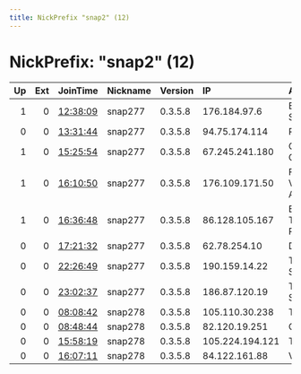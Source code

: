 ```yaml
---
title: NickPrefix "snap2" (12)
---
```


# NickPrefix: "snap2" (12)

|   Up |   Ext | JoinTime                                                                                            | Nickname   | Version   | IP              | AS                                     | CC   |   ORp |   Dirp | OS    | Contact   |   eFamMembers |
|-----:|------:|:----------------------------------------------------------------------------------------------------|:-----------|:----------|:----------------|:---------------------------------------|:-----|------:|-------:|:------|:----------|--------------:|
|    1 |     0 | [12:38:09](https://metrics.torproject.org/rs.html#details/B935ED36345D65B281D9E931B50531089676FC8D) | snap277    | 0.3.5.8   | 176.184.97.6    | Bouygues Telecom SA                    | fr   | 34585 |      0 | Linux | None      |             1 |
|    0 |     0 | [13:31:44](https://metrics.torproject.org/rs.html#details/EC02DA5AB3342C0C5F4B40584F0846CC72558514) | snap277    | 0.3.5.8   | 94.75.174.114   | Rostelecom                             | ru   | 40117 |      0 | Linux | None      |             1 |
|    1 |     0 | [15:25:54](https://metrics.torproject.org/rs.html#details/B60B563A3C94565DC3CB7752D4309A6B64AFCE95) | snap277    | 0.3.5.8   | 67.245.241.180  | Charter Communications Inc             | us   | 35705 |      0 | Linux | None      |             1 |
|    1 |     0 | [16:10:50](https://metrics.torproject.org/rs.html#details/C43489C9BC13490E82AC3C63D49509A6169DD2BD) | snap277    | 0.3.5.8   | 176.109.171.50  | FOP Mulyavka Vyacheslav Aleksandrovich | ua   | 38043 |      0 | Linux | None      |             1 |
|    1 |     0 | [16:36:48](https://metrics.torproject.org/rs.html#details/B024D9CA949FFF4945A588E396B229C506B9B67E) | snap277    | 0.3.5.8   | 86.128.105.167  | British Telecommunications PLC         | gb   | 44437 |      0 | Linux | None      |             1 |
|    0 |     0 | [17:21:32](https://metrics.torproject.org/rs.html#details/8B724C97C8C59D238A3DE15642CD9EF31EE0BA0B) | snap277    | 0.3.5.8   | 62.78.254.10    | DNA Oyj                                | fi   | 34117 |      0 | Linux | None      |             1 |
|    0 |     0 | [22:26:49](https://metrics.torproject.org/rs.html#details/03DA5EB7D28D70EDB04305746AC957D98CA4FBAA) | snap277    | 0.3.5.8   | 190.159.14.22   | Telmex Colombia S.A.                   | co   | 37555 |      0 | Linux | None      |             1 |
|    0 |     0 | [23:02:37](https://metrics.torproject.org/rs.html#details/44FFAC2316FC0E76FD4C3FAAC81489517CC3E6FB) | snap277    | 0.3.5.8   | 186.87.120.19   | Telmex Colombia S.A.                   | co   | 35967 |      0 | Linux | None      |             1 |
|    0 |     0 | [08:08:42](https://metrics.torproject.org/rs.html#details/8AEDFBE35599F18327DEB3542CA0536EB6009206) | snap278    | 0.3.5.8   | 105.110.30.238  | Telecom Algeria                        | dz   | 34031 |      0 | Linux | None      |             1 |
|    0 |     0 | [08:48:44](https://metrics.torproject.org/rs.html#details/B419FCA79EA2327DACF811D92BF974DD4F0CD88F) | snap278    | 0.3.5.8   | 82.120.19.251   | Orange                                 | fr   | 38947 |      0 | Linux | None      |             1 |
|    0 |     0 | [15:58:19](https://metrics.torproject.org/rs.html#details/4DCFE8D793E723A16233AB0144691ED199BB5A68) | snap278    | 0.3.5.8   | 105.224.194.121 | Telkom-Internet                        | za   | 43459 |      0 | Linux | None      |             1 |
|    0 |     0 | [16:07:11](https://metrics.torproject.org/rs.html#details/A89C41D9CADA7D204C09D4833474389714A8393F) | snap278    | 0.3.5.8   | 84.122.161.88   | Vodafone Ono, S.A.                     | es   | 35463 |      0 | Linux | None      |             1 |
